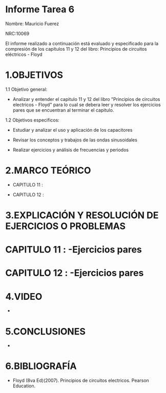 # Informe Tarea 6


Nombre: Mauricio Fuerez

NRC:10069

El informe realizado a continuación está evaluado y especificado para la compresión de los capítulos 11 y 12 del libro: Principios de circuitos eléctricos - Floyd

# 1.OBJETIVOS

1.1 Objetivo general:

*  Analizar y entender el capitulo 11 y 12 del libro "Principios de circuitos electricos - Floyd" para lo cual se debera leer y resolver los ejercicios pares que se encuentran al terminar el capitulo.

1.2 Objetivos especificos:

*  Estudiar y analizar el uso y aplicación de los capacitores

*  Revisar los conceptos y trabajos de las ondas sinusoidales

*  Realizar ejercicios y análisis de frecuencias y periodos

 
# 2.MARCO TEÓRICO

-  CAPITULO 11 :


-  CAPITULO 12 : 


# 3.EXPLICACIÓN Y RESOLUCIÓN DE EJERCICIOS O PROBLEMAS

# CAPITULO 11 : -Ejercicios pares



# CAPITULO 12 : -Ejercicios pares


# 4.VIDEO

-

# 5.CONCLUSIONES

-


# 6.BIBLIOGRAFÍA

*  Floyd (8va Ed)(2007). Principios de circuitos electricos. Pearson Education.
